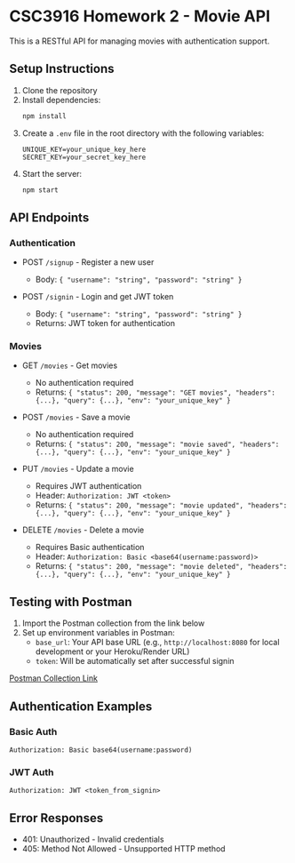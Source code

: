 # CSC3916 Homework 2 - Movie API

This is a RESTful API for managing movies with authentication support.

## Setup Instructions

1. Clone the repository
2. Install dependencies:
   ```bash
   npm install
   ```
3. Create a `.env` file in the root directory with the following variables:
   ```
   UNIQUE_KEY=your_unique_key_here
   SECRET_KEY=your_secret_key_here
   ```
4. Start the server:
   ```bash
   npm start
   ```

## API Endpoints

### Authentication
- POST `/signup` - Register a new user
  - Body: `{ "username": "string", "password": "string" }`

- POST `/signin` - Login and get JWT token
  - Body: `{ "username": "string", "password": "string" }`
  - Returns: JWT token for authentication

### Movies
- GET `/movies` - Get movies
  - No authentication required
  - Returns: `{ "status": 200, "message": "GET movies", "headers": {...}, "query": {...}, "env": "your_unique_key" }`

- POST `/movies` - Save a movie
  - No authentication required
  - Returns: `{ "status": 200, "message": "movie saved", "headers": {...}, "query": {...}, "env": "your_unique_key" }`

- PUT `/movies` - Update a movie
  - Requires JWT authentication
  - Header: `Authorization: JWT <token>`
  - Returns: `{ "status": 200, "message": "movie updated", "headers": {...}, "query": {...}, "env": "your_unique_key" }`

- DELETE `/movies` - Delete a movie
  - Requires Basic authentication
  - Header: `Authorization: Basic <base64(username:password)>`
  - Returns: `{ "status": 200, "message": "movie deleted", "headers": {...}, "query": {...}, "env": "your_unique_key" }`

## Testing with Postman

1. Import the Postman collection from the link below
2. Set up environment variables in Postman:
   - `base_url`: Your API base URL (e.g., `http://localhost:8080` for local development or your Heroku/Render URL)
   - `token`: Will be automatically set after successful signin

[Postman Collection Link](YOUR_POSTMAN_COLLECTION_LINK_HERE)

## Authentication Examples

### Basic Auth
```
Authorization: Basic base64(username:password)
```

### JWT Auth
```
Authorization: JWT <token_from_signin>
```

## Error Responses
- 401: Unauthorized - Invalid credentials
- 405: Method Not Allowed - Unsupported HTTP method
